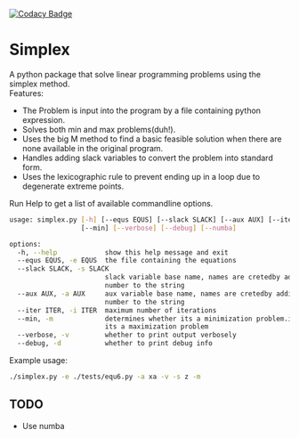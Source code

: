 [![Codacy Badge](https://app.codacy.com/project/badge/Grade/5fd619053adf4ce88c4333e306aafa4a)](https://www.codacy.com/gh/terminaldweller/simplex/dashboard?utm_source=github.com&amp;utm_medium=referral&amp;utm_content=terminaldweller/simplex&amp;utm_campaign=Badge_Grade)

# Simplex

A python package that solve linear programming problems using the simplex method.<br/>
Features:<br/>
* The Problem is input into the program by a file containing python expression.<br/>
* Solves both min and max problems(duh!).<br/>
* Uses the big M method to find a basic feasible solution when there are none available in the original program.<br/>
* Handles adding slack variables to convert the problem into standard form.<br/>
* Uses the lexicographic rule to prevent ending up in a loop due to degenerate extreme points.<br/>

Run Help to get a list of available commandline options.<br/>
```sh
usage: simplex.py [-h] [--equs EQUS] [--slack SLACK] [--aux AUX] [--iter ITER]
                  [--min] [--verbose] [--debug] [--numba]

options:
  -h, --help            show this help message and exit
  --equs EQUS, -e EQUS  the file containing the equations
  --slack SLACK, -s SLACK
                        slack variable base name, names are cretedby adding a
                        number to the string
  --aux AUX, -a AUX     aux variable base name, names are cretedby adding a
                        number to the string
  --iter ITER, -i ITER  maximum number of iterations
  --min, -m             determines whether its a minimization problem.if not,
                        its a maximization problem
  --verbose, -v         whether to print output verbosely
  --debug, -d           whether to print debug info
```
Example usage:<br/>
```sh
./simplex.py -e ./tests/equ6.py -a xa -v -s z -m
```

## TODO
* Use numba
